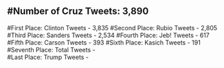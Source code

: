 #Number of Cruz Tweets: 3,890
---
#First Place: Clinton Tweets - 3,835
#Second Place: Rubio Tweets - 2,805
#Third Place: Sanders Tweets - 2,534
#Fourth Place: Jeb! Tweets - 617
#Fifth Place: Carson Tweets - 393
#Sixth Place: Kasich Tweets - 191
#Seventh Place: Total Tweets -  
#Last Place: Trump Tweets - 
